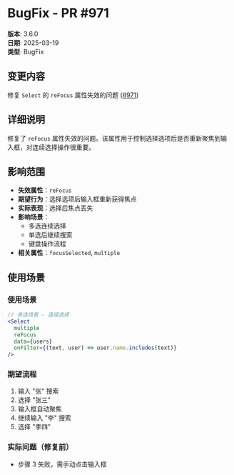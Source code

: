 # BugFix - PR #971

**版本**: 3.6.0  
**日期**: 2025-03-19  
**类型**: BugFix  

## 变更内容

修复 `Select` 的 `reFocus` 属性失效的问题 ([#971](https://github.com/sheinsight/shineout-next/pull/971))

## 详细说明

修复了 `reFocus` 属性失效的问题。该属性用于控制选择选项后是否重新聚焦到输入框，对连续选择操作很重要。

## 影响范围

- **失效属性**：`reFocus`
- **期望行为**：选择选项后输入框重新获得焦点
- **实际表现**：选择后焦点丢失
- **影响场景**：
  - 多选连续选择
  - 单选后继续搜索
  - 键盘操作流程
- **相关属性**：`focusSelected`, `multiple`
## 使用场景

### 使用场景
```jsx
// 多选场景 - 连续选择
<Select
  multiple
  reFocus
  data={users}
  onFilter={(text, user) => user.name.includes(text)}
/>
```

### 期望流程
1. 输入 "张" 搜索
2. 选择 "张三"
3. 输入框自动聚焦
4. 继续输入 "李" 搜索
5. 选择 "李四"

### 实际问题（修复前）
- 步骤 3 失败，需手动点击输入框